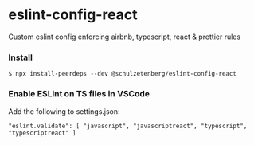 # eslint-config-react
 Custom eslint config enforcing airbnb, typescript, react & prettier rules

### Install
`
	$ npx install-peerdeps --dev @schulzetenberg/eslint-config-react
`

### Enable ESLint on TS files in VSCode
Add the following to settings.json:

`
	"eslint.validate": [
		"javascript",
		"javascriptreact",
		"typescript",
		"typescriptreact"
	]
`
